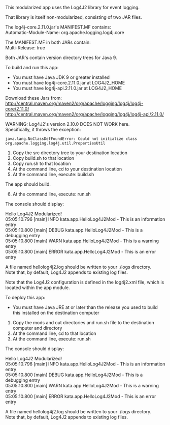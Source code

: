 This modularized app uses the Log4J2 library for event logging.

That library is itself non-modularized, consisting of two JAR files.  

The log4j-core.2.11.0.jar's MANIFEST.MF contains:  
Automatic-Module-Name: org.apache.logging.log4j.core

The MANIFEST.MF in both JARs contain:  
Multi-Release: true

Both JAR's contain version directory trees for Java 9.

To build and run this app:

- You must have Java JDK 9 or greater installed
- You must have log4j-core.2.11.0.jar at LOG4J2_HOME
- You must have log4j-api.2.11.0.jar at LOG4J2_HOME

Download these Jars from:  
http://central.maven.org/maven2/org/apache/logging/log4j/log4j-core/2.11.0/  
http://central.maven.org/maven2/org/apache/logging/log4j/log4j-api/2.11.0/  

WARNING: Log4J2's version 2.10.0 DOES NOT WORK here.  
Specifically, it throws the exception:
```
java.lang.NoClassDefFoundError: Could not initialize class org.apache.logging.log4j.util.PropertiesUtil
```
1. Copy the src directory tree to your destination location
2. Copy build.sh to that location
3. Copy run.sh to that location
4. At the command line, cd to your destination location
5. At the command line, execute: build.sh

The app should build.

6. At the command line, execute: run.sh

The console should display:

Hello Log4J2 Modularized!  
05:05:10.796 [main] INFO  kata.app.HelloLog4J2Mod - This is an information entry  
05:05:10.800 [main] DEBUG kata.app.HelloLog4J2Mod - This is a debugging entry  
05:05:10.800 [main] WARN  kata.app.HelloLog4J2Mod - This is a warning entry  
05:05:10.800 [main] ERROR kata.app.HelloLog4J2Mod - This is an error entry  

A file named hellolog4j2.log should be written to your ./logs directory.  
Note that, by default, Log4J2 appends to existing log files.

Note that the Log4J2 configuration is defined in the log4j2.xml file,
which is located within the app module.

To deploy this app:

- You must have Java JRE at or later than the release you used to build this installed on the destination computer

1. Copy the mods and out directories and run.sh file to the destination computer and directory
2. At the command line, cd to that location
2. At the command line, execute: run.sh

The console should display:

Hello Log4J2 Modularized!  
05:05:10.796 [main] INFO  kata.app.HelloLog4J2Mod - This is an information entry  
05:05:10.800 [main] DEBUG kata.app.HelloLog4J2Mod - This is a debugging entry  
05:05:10.800 [main] WARN  kata.app.HelloLog4J2Mod - This is a warning entry  
05:05:10.800 [main] ERROR kata.app.HelloLog4J2Mod - This is an error entry  

A file named hellolog4j2.log should be written to your ./logs directory.  
Note that, by default, Log4J2 appends to existing log files.
